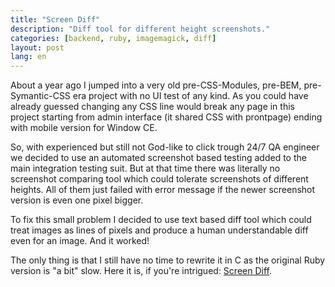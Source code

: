 ```yaml
---
title: "Screen Diff"
description: "Diff tool for different height screenshots."
categories: [backend, ruby, imagemagick, diff]
layout: post
lang: en
---
```



About a year ago I jumped into a very old pre-CSS-Modules, pre-BEM, pre-Symantic-CSS era project with no UI test of any kind. As you could have already guessed changing any CSS line would break any page in this project starting from admin interface (it shared CSS with prontpage) ending with mobile version for Window CE.

So, with experienced but still not God-like to click trough 24/7 QA engineer we decided to use an automated screenshot based testing added to the main integration testing suit. But at that time there was literally no screenshot comparing tool which could tolerate screenshots of different heights. All of them just failed with error message if the newer screenshot version is even one pixel bigger.

To fix this small problem I decided to use text based diff tool which could treat images as lines of pixels and produce a human understandable diff even for an image. And it worked!

The only thing is that I still have no time to rewrite it in C as the original Ruby version is "a bit" slow. Here it is, if you're intrigued: [Screen Diff](https://github.com/peter-leonov/screen-diff).
